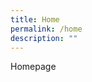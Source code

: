 ```yaml
---
title: Home
permalink: /home
description: ""
---
```

<style>
	#main-content .bp-section {padding:0;}
	#main-content .bp-section-pagetitle {display:none;}
	#main-content .bp-container {width:100%;max-width:100%;padding:0!important;}
	
</style>



<p>Homepage</p>